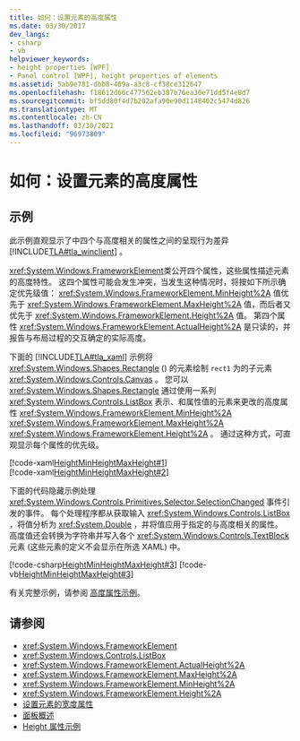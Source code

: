```yaml
---
title: 如何：设置元素的高度属性
ms.date: 03/30/2017
dev_langs:
- csharp
- vb
helpviewer_keywords:
- height properties [WPF]
- Panel control [WPF], height properties of elements
ms.assetid: 5ab9e781-dbb8-469a-a3c8-cf38ce312647
ms.openlocfilehash: f18612d66c477562eb387b76ea30e71dd5f4e8d7
ms.sourcegitcommit: bf5dd80f4d7b202afa90e90d1148402c5474d826
ms.translationtype: MT
ms.contentlocale: zh-CN
ms.lasthandoff: 03/30/2021
ms.locfileid: "96973809"
---
```

# <a name="how-to-set-the-height-properties-of-an-element"></a>如何：设置元素的高度属性
## <a name="example"></a>示例  
 此示例直观显示了中四个与高度相关的属性之间的呈现行为差异 [!INCLUDE[TLA#tla_winclient](../../../includes/tlasharptla-winclient-md.md)] 。  
  
 <xref:System.Windows.FrameworkElement>类公开四个属性，这些属性描述元素的高度特性。 这四个属性可能会发生冲突，当发生这种情况时，将按如下所示确定优先级值： <xref:System.Windows.FrameworkElement.MinHeight%2A> 值优先于 <xref:System.Windows.FrameworkElement.MaxHeight%2A> 值，而后者又优先于 <xref:System.Windows.FrameworkElement.Height%2A> 值。 第四个属性 <xref:System.Windows.FrameworkElement.ActualHeight%2A> 是只读的，并报告与布局过程的交互确定的实际高度。  
  
 下面的 [!INCLUDE[TLA#tla_xaml](../../../includes/tlasharptla-xaml-md.md)] 示例将 <xref:System.Windows.Shapes.Rectangle> () 的元素绘制 `rect1` 为的子元素 <xref:System.Windows.Controls.Canvas> 。 您可以 <xref:System.Windows.Shapes.Rectangle> 通过使用一系列 <xref:System.Windows.Controls.ListBox> 表示、和属性值的元素来更改的高度属性 <xref:System.Windows.FrameworkElement.MinHeight%2A> <xref:System.Windows.FrameworkElement.MaxHeight%2A> <xref:System.Windows.FrameworkElement.Height%2A> 。 通过这种方式，可直观显示每个属性的优先级。  
  
 [!code-xaml[HeightMinHeightMaxHeight#1](~/samples/snippets/csharp/VS_Snippets_Wpf/HeightMinHeightMaxHeight/CSharp/Window1.xaml#1)]  
[!code-xaml[HeightMinHeightMaxHeight#2](~/samples/snippets/csharp/VS_Snippets_Wpf/HeightMinHeightMaxHeight/CSharp/Window1.xaml#2)]  
  
 下面的代码隐藏示例处理 <xref:System.Windows.Controls.Primitives.Selector.SelectionChanged> 事件引发的事件。 每个处理程序都从获取输入 <xref:System.Windows.Controls.ListBox> ，将值分析为 <xref:System.Double> ，并将值应用于指定的与高度相关的属性。 高度值还会转换为字符串并写入各个 <xref:System.Windows.Controls.TextBlock> 元素 (这些元素的定义不会显示在所选 XAML) 中。  
  
 [!code-csharp[HeightMinHeightMaxHeight#3](~/samples/snippets/csharp/VS_Snippets_Wpf/HeightMinHeightMaxHeight/CSharp/Window1.xaml.cs#3)]
 [!code-vb[HeightMinHeightMaxHeight#3](~/samples/snippets/visualbasic/VS_Snippets_Wpf/HeightMinHeightMaxHeight/VisualBasic/Window1.xaml.vb#3)]  
  
 有关完整示例，请参阅 [高度属性示例](https://github.com/microsoft/WPF-Samples/tree/master/Elements/HeightProperties)。  
  
## <a name="see-also"></a>请参阅

- <xref:System.Windows.FrameworkElement>
- <xref:System.Windows.Controls.ListBox>
- <xref:System.Windows.FrameworkElement.ActualHeight%2A>
- <xref:System.Windows.FrameworkElement.MaxHeight%2A>
- <xref:System.Windows.FrameworkElement.MinHeight%2A>
- <xref:System.Windows.FrameworkElement.Height%2A>
- [设置元素的宽度属性](how-to-set-the-width-properties-of-an-element.md)
- [面板概述](panels-overview.md)
- [Height 属性示例](https://github.com/microsoft/WPF-Samples/tree/master/Elements/HeightProperties)
